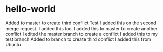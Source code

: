 # hello-world
Added to master to create third conflict
Test
I added this on the second merge request.
I added this too.
I added this to master to create another conflict
I edited the master branch to create a conflict
I added this to my test branch
Added to branch to create third conflict
I added this from Ubuntu

